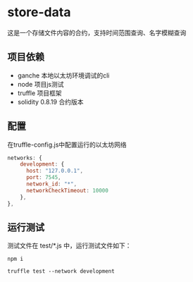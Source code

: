 # store-data

这是一个存储文件内容的合约，支持时间范围查询、名字模糊查询

## 项目依赖

- ganche 本地以太坊环境调试的cli
- node 项目js测试
- truffle 项目框架
- solidity 0.8.19 合约版本

## 配置

在truffle-config.js中配置运行的以太坊网络

```js
networks: {
    development: {
      host: "127.0.0.1",
      port: 7545,
      network_id: "*",
      networkCheckTimeout: 10000
    },
},
```

## 运行测试

测试文件在 test/*.js 中，运行测试文件如下：

```shell
npm i
```

```shell
truffle test --network development
```
